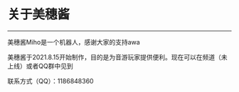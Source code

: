 # 关于美穗酱

---

美穗酱Miho是一个机器人，感谢大家的支持awa

美穗酱于2021.8.15开始制作，目的是为音游玩家提供便利。现在可以在频道（未上线）或者QQ群中见到

联系方式（QQ）：1186848360